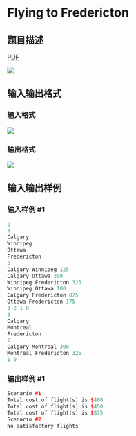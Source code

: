 # Flying to Fredericton

## 题目描述

[problemUrl]: https://uva.onlinejudge.org/index.php?option=com_onlinejudge&Itemid=8&category=24&page=show_problem&problem=2255

[PDF](https://uva.onlinejudge.org/external/112/p11280.pdf)

![](https://cdn.luogu.com.cn/upload/vjudge_pic/UVA11280/b8d8f6d90f912f858039e802a761745007013a34.png)

## 输入输出格式

### 输入格式

![](https://cdn.luogu.com.cn/upload/vjudge_pic/UVA11280/4628e05b8880866a9c7a3ea3dc3e4d533e10b298.png)

### 输出格式

![](https://cdn.luogu.com.cn/upload/vjudge_pic/UVA11280/322ce5ac3127bb43a3a52b6d6e144d4dac7f0cf7.png)

## 输入输出样例

### 输入样例 #1

```cpp
2
4
Calgary
Winnipeg
Ottawa
Fredericton
6
Calgary Winnipeg 125
Calgary Ottawa 300
Winnipeg Fredericton 325
Winnipeg Ottawa 100
Calgary Fredericton 875
Ottawa Fredericton 175
3 2 1 0
3
Calgary
Montreal
Fredericton
2
Calgary Montreal 300
Montreal Fredericton 325
1 0
```


### 输出样例 #1

```cpp
Scenario #1
Total cost of flight(s) is $400
Total cost of flight(s) is $450
Total cost of flight(s) is $875
Scenario #2
No satisfactory flights
```


